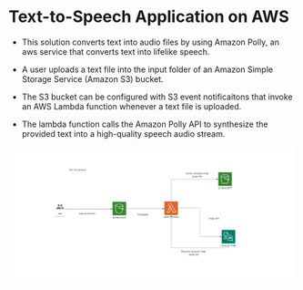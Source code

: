 # Text-to-Speech Application on AWS

- This solution converts text into audio files by using Amazon Polly, an aws service that converts text into lifelike speech. 

- A user uploads a text file into the input folder of an Amazon Simple Storage Service (Amazon S3) bucket.

- The S3 bucket can be configured with S3 event notificaitons that invoke an AWS Lambda function whenever a text file is uploaded.

- The lambda function calls the Amazon Polly API to synthesize the provided text into a high-quality speech audio stream.

![Text-to-Speech](assets/Text-to-Speech.png)













